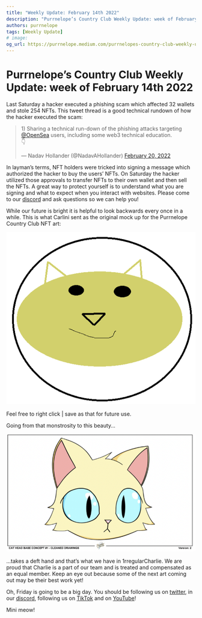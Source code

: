 ```yaml
---
title: "Weekly Update: February 14th 2022"
description: "Purrnelope’s Country Club Weekly Update: week of February 14th 2022"
authors: purrnelope
tags: [Weekly Update]
# image:
og_url: https://purrnelope.medium.com/purrnelopes-country-club-weekly-update-week-of-february-13th-2022-6140ab6279e1
---
```


<!--truncate-->

# Purrnelope’s Country Club Weekly Update: week of February 14th 2022

Last Saturday a hacker executed a phishing scam which affected 32 wallets and stole 254 NFTs. This tweet thread is a good technical rundown of how the hacker executed the scam:

<blockquote class="twitter-tweet">
  <p lang="en" dir="ltr">
    1) Sharing a technical run-down of the phishing attacks targeting
    <a href="https://twitter.com/opensea?ref_src=twsrc%5Etfw">@OpenSea</a>
    users, including some web3 technical education.<br />👇
  </p>
  &mdash; Nadav Hollander (@NadavAHollander)
  <a
    href="https://twitter.com/NadavAHollander/status/1495509511179755530?ref_src=twsrc%5Etfw"
    >February 20, 2022</a
  >
</blockquote>

In layman’s terms, NFT holders were tricked into signing a message which authorized the hacker to buy the users’ NFTs. On Saturday the hacker utilized those approvals to transfer NFTs to their own wallet and then sell the NFTs. A great way to protect yourself is to understand what you are signing and what to expect when you interact with websites. Please come to our [discord](https://discord.gg/purrnelopescountryclub) and ask questions so we can help you!

While our future is bright it is helpful to look backwards every once in a while. This is what Carlini sent as the original mock up for the Purrnelope Country Club NFT art:

![](./assets/1_Hsj8iP-99x4fnTEStPlSZw.png)

Feel free to right click | save as that for future use.

Going from that monstrosity to this beauty…

![](./assets/1_LReCX9jn0QKOn3Icsg5_Vw.png)

…takes a deft hand and that’s what we have in 1rregularCharlie. We are proud that Charlie is a part of our team and is treated and compensated as an equal member. Keep an eye out because some of the next art coming out may be their best work yet!

Oh, Friday is going to be a big day. You should be following us on [twitter](https://twitter.com/purrnelopescc), in our [discord](https://discord.gg/purrnelopescountryclub), following us on [TikTok](https://www.tiktok.com/@purrnelopescountryclub) and on [YouTube](https://www.youtube.com/channel/UCDNEK69wV4wkYeIb-WTshUQ?app=desktop)!

Mini meow!
